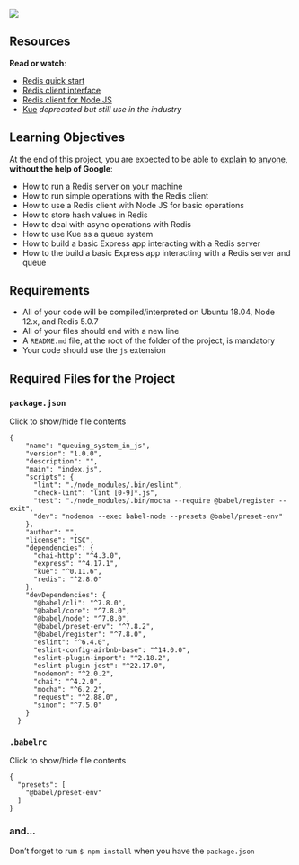 ![](https://s3.amazonaws.com/alx-intranet.hbtn.io/uploads/medias/2020/1/1486e02a78cdf7b4557c.png?X-Amz-Algorithm=AWS4-HMAC-SHA256&X-Amz-Credential=AKIARDDGGGOUSBVO6H7D%2F20241205%2Fus-east-1%2Fs3%2Faws4_request&X-Amz-Date=20241205T001541Z&X-Amz-Expires=86400&X-Amz-SignedHeaders=host&X-Amz-Signature=cbf323e80a808e45143f1a3bc93f7f0f3d9c90d537c0132602379093045e00f8)

Resources
---------

**Read or watch**:

*   [Redis quick start](/rltoken/bD8ATSAVbine9-zEXenwyw "Redis quick start")
*   [Redis client interface](/rltoken/vFJSkoXkIvLqHzQgx8DVcw "Redis client interface")
*   [Redis client for Node JS](/rltoken/mRftfl67BrNvl-RM5JQfUA "Redis client for Node JS")
*   [Kue](/rltoken/yTC3Ci2IV2US24xJsBfMgQ "Kue") _deprecated but still use in the industry_

Learning Objectives
-------------------

At the end of this project, you are expected to be able to [explain to anyone](/rltoken/7yh7c3Zyy1RyUsdwlfsyDg "explain to anyone"), **without the help of Google**:

*   How to run a Redis server on your machine
*   How to run simple operations with the Redis client
*   How to use a Redis client with Node JS for basic operations
*   How to store hash values in Redis
*   How to deal with async operations with Redis
*   How to use Kue as a queue system
*   How to build a basic Express app interacting with a Redis server
*   How to the build a basic Express app interacting with a Redis server and queue

Requirements
------------

*   All of your code will be compiled/interpreted on Ubuntu 18.04, Node 12.x, and Redis 5.0.7
*   All of your files should end with a new line
*   A `README.md` file, at the root of the folder of the project, is mandatory
*   Your code should use the `js` extension

Required Files for the Project
------------------------------

### `package.json`

Click to show/hide file contents

    
    {
        "name": "queuing_system_in_js",
        "version": "1.0.0",
        "description": "",
        "main": "index.js",
        "scripts": {
          "lint": "./node_modules/.bin/eslint",
          "check-lint": "lint [0-9]*.js",
          "test": "./node_modules/.bin/mocha --require @babel/register --exit",
          "dev": "nodemon --exec babel-node --presets @babel/preset-env"
        },
        "author": "",
        "license": "ISC",
        "dependencies": {
          "chai-http": "^4.3.0",
          "express": "^4.17.1",
          "kue": "^0.11.6",
          "redis": "^2.8.0"
        },
        "devDependencies": {
          "@babel/cli": "^7.8.0",
          "@babel/core": "^7.8.0",
          "@babel/node": "^7.8.0",
          "@babel/preset-env": "^7.8.2",
          "@babel/register": "^7.8.0",
          "eslint": "^6.4.0",
          "eslint-config-airbnb-base": "^14.0.0",
          "eslint-plugin-import": "^2.18.2",
          "eslint-plugin-jest": "^22.17.0",
          "nodemon": "^2.0.2",
          "chai": "^4.2.0",
          "mocha": "^6.2.2",
          "request": "^2.88.0",
          "sinon": "^7.5.0"
        }
      }

### `.babelrc`

Click to show/hide file contents

     
    {
      "presets": [
        "@babel/preset-env"
      ]
    }

### and…

Don’t forget to run `$ npm install` when you have the `package.json`